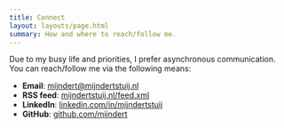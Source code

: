 ```yaml
---
title: Connect
layout: layouts/page.html
summary: How and where to reach/follow me.
---
```


Due to my busy life and priorities, I prefer asynchronous communication. You can reach/follow me via the following means:

- **Email**: [mijndert@mijndertstuij.nl](mailto:mijndert@mijndertstuij.nl)
- **RSS feed**: [mijndertstuij.nl/feed.xml](/feed.xml)
- **LinkedIn**: [linkedin.com/in/mijndertstuij](https://www.linkedin.com/in/mijndertstuij)
- **GitHub**: [github.com/mijndert](https://github.com/mijndert)

